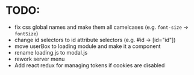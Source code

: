 # TODO:
- fix css global names and make them all camelcases (e.g. `font-size` -> `fontSize`)
- change id selectors to id attribute selectors (e.g. #id -> [id="id"])
- move userBox to loading module and make it a component
- rename loading.js to modal.js
- rework server menu 
- Add react redux for managing tokens if cookies are disabled